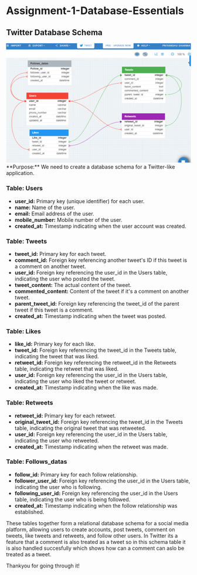 # Assignment-1-Database-Essentials

## Twitter Database Schema
<img src="Assignment 1 twitter schema.png"> 
**Purpose:** We need to create a database schema for a Twitter-like application.

### Table: Users

- **user_id:** Primary key (unique identifier) for each user.
- **name:** Name of the user.
- **email:** Email address of the user.
- **mobile_number:** Mobile number of the user.
- **created_at:** Timestamp indicating when the user account was created.

### Table: Tweets

- **tweet_id:** Primary key for each tweet.
- **comment_id:** Foreign key referencing another tweet's ID if this tweet is a comment on another tweet.
- **user_id:** Foreign key referencing the user_id in the Users table, indicating the user who posted the tweet.
- **tweet_content:** The actual content of the tweet.
- **commented_content:** Content of the tweet if it's a comment on another tweet.
- **parent_tweet_id:** Foreign key referencing the tweet_id of the parent tweet if this tweet is a comment.
- **created_at:** Timestamp indicating when the tweet was posted.

### Table: Likes

- **like_id:** Primary key for each like.
- **tweet_id:** Foreign key referencing the tweet_id in the Tweets table, indicating the tweet that was liked.
- **retweet_id:** Foreign key referencing the retweet_id in the Retweets table, indicating the retweet that was liked.
- **user_id:** Foreign key referencing the user_id in the Users table, indicating the user who liked the tweet or retweet.
- **created_at:** Timestamp indicating when the like was made.

### Table: Retweets

- **retweet_id:** Primary key for each retweet.
- **original_tweet_id:** Foreign key referencing the tweet_id in the Tweets table, indicating the original tweet that was retweeted.
- **user_id:** Foreign key referencing the user_id in the Users table, indicating the user who retweeted.
- **created_at:** Timestamp indicating when the retweet was made.

### Table: Follows_datas

- **follow_id:** Primary key for each follow relationship.
- **follower_user_id:** Foreign key referencing the user_id in the Users table, indicating the user who is following.
- **following_user_id:** Foreign key referencing the user_id in the Users table, indicating the user who is being followed.
- **created_at:** Timestamp indicating when the follow relationship was established.

These tables together form a relational database schema for a social media platform, allowing users to create accounts, post tweets, comment on tweets, like tweets and retweets, and follow other users. In Twitter its a feature that a comment is also treated as a tweet so in this schema table it is also handled succesfully which shows how can a comment can aslo be treated as a tweet.

Thankyou for going through it!

